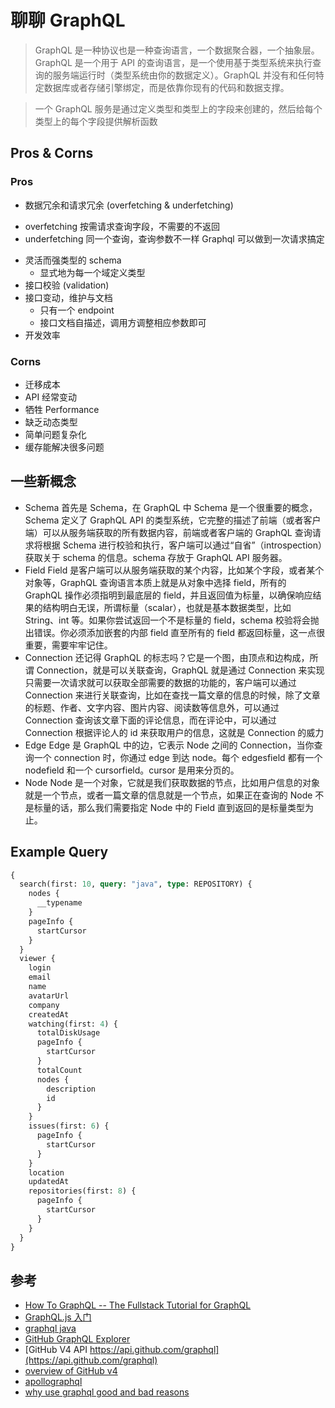 # 聊聊 GraphQL

> GraphQL 是一种协议也是一种查询语言，一个数据聚合器，一个抽象层。GraphQL 是一个用于 API 的查询语言，是一个使用基于类型系统来执行查询的服务端运行时（类型系统由你的数据定义）。GraphQL 并没有和任何特定数据库或者存储引擎绑定，而是依靠你现有的代码和数据支撑。

> 一个 GraphQL 服务是通过定义类型和类型上的字段来创建的，然后给每个类型上的每个字段提供解析函数

## Pros & Corns

### Pros

- 数据冗余和请求冗余 (overfetching & underfetching)

* overfetching 按需请求查询字段，不需要的不返回
* underfetching 同一个查询，查询参数不一样 Graphql 可以做到一次请求搞定

- 灵活而强类型的 schema
  - 显式地为每一个域定义类型
- 接口校验 (validation)
- 接口变动，维护与文档
  - 只有一个 endpoint
  - 接口文档自描述，调用方调整相应参数即可
- 开发效率

### Corns

- 迁移成本
- API 经常变动
- 牺牲 Performance
- 缺乏动态类型
- 简单问题复杂化
- 缓存能解决很多问题

## 一些新概念

- Schema
  首先是 Schema，在 GraphQL 中 Schema 是一个很重要的概念，Schema 定义了 GraphQL API 的类型系统，它完整的描述了前端（或者客户端）可以从服务端获取的所有数据内容，前端或者客户端的 GraphQL 查询请求将根据 Schema 进行校验和执行，客户端可以通过“自省”（introspection）获取关于 schema 的信息。schema 存放于 GraphQL API 服务器。
- Field
  Field 是客户端可以从服务端获取的某个内容，比如某个字段，或者某个对象等，GraphQL 查询语言本质上就是从对象中选择 field，所有的 GraphQL 操作必须指明到最底层的 field，并且返回值为标量，以确保响应结果的结构明白无误，所谓标量（scalar），也就是基本数据类型，比如 String、int 等。如果你尝试返回一个不是标量的 field，schema 校验将会抛出错误。你必须添加嵌套的内部 field 直至所有的 field 都返回标量，这一点很重要，需要牢牢记住。
- Connection
  还记得 GraphQL 的标志吗？它是一个图，由顶点和边构成，所谓 Connection，就是可以关联查询，GraphQL 就是通过 Connection 来实现只需要一次请求就可以获取全部需要的数据的功能的，客户端可以通过 Connection 来进行关联查询，比如在查找一篇文章的信息的时候，除了文章的标题、作者、文字内容、图片内容、阅读数等信息外，可以通过 Connection 查询该文章下面的评论信息，而在评论中，可以通过 Connection 根据评论人的 id 来获取用户的信息，这就是 Connection 的威力
- Edge
  Edge 是 GraphQL 中的边，它表示 Node 之间的 Connection，当你查询一个 connection 时，你通过 edge 到达 node。每个 edgesfield 都有一个 nodefield 和一个 cursorfield。cursor 是用来分页的。
- Node
  Node 是一个对象，它就是我们获取数据的节点，比如用户信息的对象就是一个节点，或者一篇文章的信息就是一个节点，如果正在查询的 Node 不是标量的话，那么我们需要指定 Node 中的 Field 直到返回的是标量类型为止。

## Example Query

```graphql
{
  search(first: 10, query: "java", type: REPOSITORY) {
    nodes {
      __typename
    }
    pageInfo {
      startCursor
    }
  }
  viewer {
    login
    email
    name
    avatarUrl
    company
    createdAt
    watching(first: 4) {
      totalDiskUsage
      pageInfo {
        startCursor
      }
      totalCount
      nodes {
        description
        id
      }
    }
    issues(first: 6) {
      pageInfo {
        startCursor
      }
    }
    location
    updatedAt
    repositories(first: 8) {
      pageInfo {
        startCursor
      }
    }
  }
}
```

## 参考

- [How To GraphQL -- The Fullstack Tutorial for GraphQL](https://www.howtographql.com/)
- [GraphQL.js 入门](http://graphql.cn/graphql-js/)
- [graphql java](https://www.graphql-java.com/documentation/)
- [GitHub GraphQL Explorer](https://developer.github.com/v4/explorer/)
- [GitHub V4 API https://api.github.com/graphql](https://api.github.com/graphql)
- [overview of GitHub v4](https://developer.github.com/v4/)
- [apollographql](https://www.apollographql.com/)
- [why use graphql good and bad reasons](https://honest.engineering/posts/why-use-graphql-good-and-bad-reasons)
